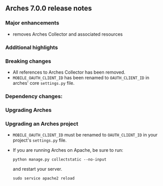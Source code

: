 Arches 7.0.0 release notes
------------------------


### Major enhancements
- removes Arches Collector and associated resources

### Additional highlights


### Breaking changes
- All references to Arches Collector has been removed.
- `MOBILE_OAUTH_CLIENT_ID` has been renamed to `OAUTH_CLIENT_ID` in arches' core `settings.py` file.

### Dependency changes:

### Upgrading Arches

### Upgrading an Arches project
- `MOBILE_OAUTH_CLIENT_ID` must be renamed to `OAUTH_CLIENT_ID` in your project's `settings.py` file.

- If you are running Arches on Apache, be sure to run:

    ```
    python manage.py collectstatic --no-input
    ```
    and restart your server.
    ```
    sudo service apache2 reload
    ```